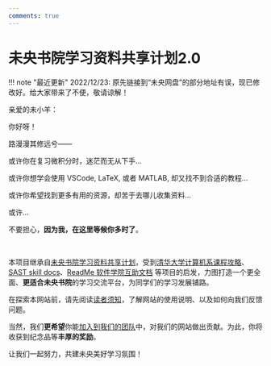 ```yaml
---
comments: true
---
```


# 未央书院学习资料共享计划2.0

!!! note "最近更新"
2022/12/23: 原先链接到“未央网盘”的部分地址有误，现已修改好。给大家带来了不便，敬请谅解！

亲爱的未小羊：

你好呀！

路漫漫其修远兮——

或许你在复习微积分时，迷茫而无从下手...

或许你想学会使用 VSCode, LaTeX, 或者 MATLAB, 却又找不到合适的教程...

或许你希望找到更多有用的资源，却苦于去哪儿收集资料...

或许...

不要担心，**因为我，在这里等候你多时了**。

<br/>

本项目继承自[未央书院学习资料共享计划](https://cloud.tsinghua.edu.cn/d/56275401deeb4670a9d3/)，受到[清华大学计算机系课程攻略](https://github.com/PKUanonym/REKCARC-TSC-UHT)、[SAST skill docs](https://docs.net9.org/)、[ReadMe 软件学院互助文档](https://ssast-readme.github.io/) 等项目的启发，力图打造一个更全面、**更适合未央书院**的学习交流平台，为同学们的学习发展铺路。

在探索本网站前，请先阅读[读者须知](https://weyoung-learn.github.io/reader/)，了解网站的使用说明、以及如何向我们反馈问题。

当然，我们**更希望**你能[加入到我们的团队](https://weyoung-learn.github.io/author/)中，对我们的网站做出贡献。为此，你将收获到纪念品等**丰厚的奖励**。

让我们一起努力，共建未央美好学习氛围！
